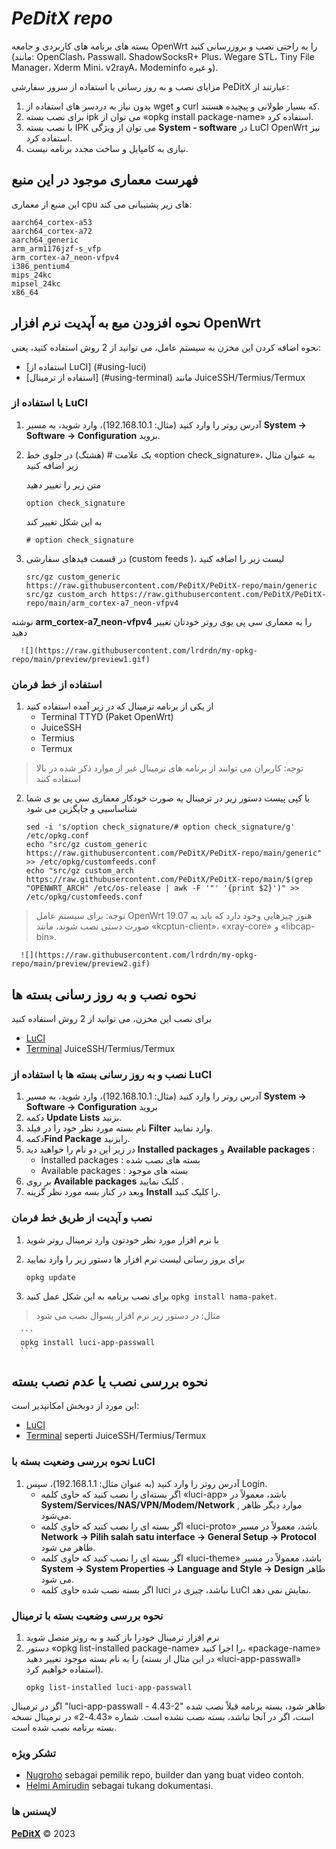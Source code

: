 # ***PeDitX repo***

بسته های برنامه های کاربردی و جامعه OpenWrt را به راحتی نصب و بروزرسانی کنید (مانند: OpenClash، Passwall، ShadowSocksR+ Plus، Wegare STL، Tiny File Manager، Xderm Mini، v2rayA، Modeminfo و غیره).

مزایای نصب و به روز رسانی با استفاده از سرور سفارشی PeDitX عبارتند از:
1. بدون نیاز به دردسر های استفاده از wget و curl که بسیار طولانی و پیچیده هستند.
2. برای نصب بسته ipk می توان از «opkg install package-name» استفاده کرد.
3. با نصب بسته IPK می توان از ویژگی **System - software** در LuCI OpenWrt نیز استفاده کرد.
4. نیازی به کامپایل و ساخت مجدد برنامه نیست.

## فهرست معماری موجود در این منبع 

این منبع از معماری cpu های زیر پشتیبانی می کند:

```
aarch64_cortex-a53
aarch64_cortex-a72
aarch64_generic
arm_arm1176jzf-s_vfp
arm_cortex-a7_neon-vfpv4
i386_pentium4
mips_24kc
mipsel_24kc
x86_64
```

## نحوه افزودن مبع به آپدیت نرم افزار OpenWrt
نحوه اضافه کردن این مخزن به سیستم عامل، می توانید از 2 روش استفاده کنید، یعنی:
- [استفاده از LuCI] (#using-luci)
- [استفاده از ترمینال] (#using-terminal) مانند JuiceSSH/Termius/Termux

### با استفاده از LuCI

  1. آدرس روتر را وارد کنید (مثال: 192.168.10.1)،
  وارد شوید،
  به مسیر
  **System -> Software -> Configuration**
  بروید.
  
  2. یک علامت # (هشتگ) در جلوی خط «option check_signature»، به عنوان مثال زیر اضافه کنید
  
      متن زیر را تغییر دهید
      
      ```
      option check_signature
      ```
      
     به این شکل تغییر کند
      
      ```
      # option check_signature
      ```

  3. در قسمت فیدهای سفارشی (custom feeds )، لیست زیر را اضافه کنید

      ```
      src/gz custom_generic https://raw.githubusercontent.com/PeDitX/PeDitX-repo/main/generic
      src/gz custom_arch https://raw.githubusercontent.com/PeDitX/PeDitX-repo/main/arm_cortex-a7_neon-vfpv4
      ```

نوشته 
**arm_cortex-a7_neon-vfpv4**
را به معماری سی پی یوی روتر خودتان تغییر دهید

      ![](https://raw.githubusercontent.com/lrdrdn/my-opkg-repo/main/preview/preview1.gif)
 
### استفاده از خط فرمان

  1. از یکی از برنامه ترمینال که در زیر آمده استفاده کنید
      - Terminal TTYD (Paket OpenWrt)
      - JuiceSSH
      - Termius
      - Termux

 > توجه: کاربران می توانند از برنامه های ترمینال غیر از موارد ذکر شده در بالا استفاده کنند
  
  2. با کپی پیست دستور زیر در ترمینال یه صورت خودکار معماری سی پی یو ی شما شناساسیی و جایگزین می شود
      
      ```
      sed -i 's/option check_signature/# option check_signature/g' /etc/opkg.conf
      echo "src/gz custom_generic https://raw.githubusercontent.com/PeDitX/PeDitX-repo/main/generic" >> /etc/opkg/customfeeds.conf
      echo "src/gz custom_arch https://raw.githubusercontent.com/PeDitX/PeDitX-repo/main/$(grep "OPENWRT_ARCH" /etc/os-release | awk -F '"' '{print $2}')" >> /etc/opkg/customfeeds.conf
      ```

> توجه: برای سیستم عامل OpenWrt 19.07 هنوز چیزهایی وجود دارد که باید به صورت دستی نصب شوند، مانند «kcptun-client»، «xray-core» و «libcap-bin».
    
      ![](https://raw.githubusercontent.com/lrdrdn/my-opkg-repo/main/preview/preview2.gif)
    

## نحوه نصب و به روز رسانی بسته ها
برای نصب این مخزن، می توانید از 2 روش استفاده کنید
- [LuCI](#install-dan-update-paket-menggunakan-luci)
- [Terminal](#install-dan-update-paket-menggunakan-terminal)  JuiceSSH/Termius/Termux

### نصب و به روز رسانی بسته ها با استفاده از LuCI

  1. آدرس روتر را وارد کنید (مثال: 192.168.10.1)، وارد شوید، به مسیر **System -> Software -> Configuration** بروید
  2. دکمه **Update Lists** بزنید.
  3. نام بسته مورد نظر خود را در فیلد **Filter** وارد نمایید.
  4. دکمه**Find Package** رابزنید.
  5. در زیر این دو نام را خواهید دید **Installed packages** و **Available packages** :
      - Installed packages : بسته های نصب شده
      - Available packages : بسته های موجود
  6. بر روی **Available packages** کلیک نمایید .
  7. وبعد در کنار بسه مورد نظر گزینه **Install** را کلیک کنید.
 
### نصب و آپدیت از طریق خط فرمان
  1. با نرم افزار مورد نظر خودتون وارد ترمینال روتر شوید
  2. برای بروز رسانی لیست نرم افزار ها دستور زیر را وارد نمایید
      ```
      opkg update
      ```
  
  3. برای نصب برنامه به این شکل عمل کنید `opkg install nama-paket`.
  
  > مثال: در دستور زیر نرم افزار پسوال نصب می شود
      
      ```
      opkg install luci-app-passwall
      ```

## نحوه بررسی نصب یا عدم نصب بسته
این مورد از دوبخش امکانپدیر است:
- [LuCI](#نحوه_بررسی_وضعیت_بسته_با_LuCI)
- [Terminal](#نحوه_بررسی-وضعیت-بسته-با-ترمینال) seperti JuiceSSH/Termius/Termux

### نحوه بررسی وضعیت بسته با LuCI
1. آدرس روتر را وارد کنید (به عنوان مثال: 192.168.1.1)، سپس Login.
      - اگر بسته‌ای را نصب کنید که حاوی کلمه «luci-app» باشد، معمولاً در **System/Services/NAS/VPN/Modem/Network** , موارد دیگر ظاهر می‌شود.
      - اگر بسته ای را نصب کنید که حاوی کلمه «luci-proto» باشد، معمولاً در مسیر **Network -> Pilih salah satu interface -> General Setup -> Protocol** ظاهر می شود.
      - اگر بسته ای را نصب کنید که حاوی کلمه «luci-theme» باشد، معمولاً در مسیر **System -> System Properties -> Language and Style -> Design** ظاهر می شود.
      - اگر بسته نصب شده حاوی کلمه luci نباشد، چیزی در LuCI نمایش نمی دهد.

### نحوه بررسی وضعیت بسته با ترمینال
  1. نرم افزار ترمینال خودرا باز کنید و به روتر متصل شوید
2. دستور «opkg list-installed package-name» را اجرا کنید، «package-name» را به نام بسته موجود تغییر دهید (در این مثال از بسته «luci-app-passwall» استفاده خواهیم کرد).
      ```
      opkg list-installed luci-app-passwall
      ```
      
اگر در ترمینال "luci-app-passwall - 4.43-2" ظاهر شود، بسته برنامه قبلاً نصب شده است، اگر در آنجا نباشد، بسته نصب نشده است. شماره «4.43-2» در ترمینال نسخه بسته برنامه نصب شده است.
      
      
### تشکر ویژه
- [Nugroho](https://radenku.com) sebagai pemilik repo, builder dan yang buat video contoh.
- [Helmi Amirudin](https://helmiau.com/about) sebagai tukang dokumentasi.

### لایسنس ها
[**PeDitX**](https://peditx.ir) © 2023
